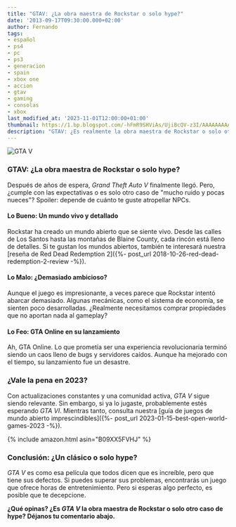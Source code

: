 ```yaml
---
title: "GTAV: ¿La obra maestra de Rockstar o solo hype?"
date: '2013-09-17T09:30:00.000+02:00'
author: Fernando
tags:
- español
- ps4
- pc
- ps3
- generacion
- spain
- xbox one
- accion
- gtav
- gaming
- consolas
- xbox
last_modified_at: '2023-11-01T12:00:00+01:00'
thumbnail: https://1.bp.blogspot.com/-hFmR9SHViAs/UjiBcQV-z3I/AAAAAAAAAbU/VjfyvzZPWoY/s72-c/822045-gta-v%5B1%5D.jpg
description: "GTAV: ¿Es realmente la obra maestra de Rockstar o solo otro caso de hype desmedido? Descubre nuestra crítica completa."
---
```


![GTA V](https://1.bp.blogspot.com/-hFmR9SHViAs/UjiBcQV-z3I/AAAAAAAAAbU/VjfyvzZPWoY/s320/822045-gta-v%5B1%5D.jpg)

### GTAV: ¿La obra maestra de Rockstar o solo hype?

Después de años de espera, *Grand Theft Auto V* finalmente llegó. Pero, ¿cumple con las expectativas o es solo otro caso de "mucho ruido y pocas nueces"? Spoiler: depende de cuánto te guste atropellar NPCs.

#### Lo Bueno: Un mundo vivo y detallado

Rockstar ha creado un mundo abierto que se siente vivo. Desde las calles de Los Santos hasta las montañas de Blaine County, cada rincón está lleno de detalles. Si te gustan los mundos abiertos, también te interesará nuestra [reseña de Red Dead Redemption 2]({%- post_url 2018-10-26-red-dead-redemption-2-review -%}).

#### Lo Malo: ¿Demasiado ambicioso?

Aunque el juego es impresionante, a veces parece que Rockstar intentó abarcar demasiado. Algunas mecánicas, como el sistema de economía, se sienten poco desarrolladas. ¿Realmente necesitamos comprar propiedades que no aportan nada al gameplay?

#### Lo Feo: GTA Online en su lanzamiento

Ah, GTA Online. Lo que prometía ser una experiencia revolucionaria terminó siendo un caos lleno de bugs y servidores caídos. Aunque ha mejorado con el tiempo, su lanzamiento fue un desastre.

### ¿Vale la pena en 2023?

Con actualizaciones constantes y una comunidad activa, *GTA V* sigue siendo relevante. Sin embargo, si ya lo jugaste, probablemente estés esperando *GTA VI*. Mientras tanto, consulta nuestra [guía de juegos de mundo abierto imprescindibles]({%- post_url 2023-01-15-best-open-world-games-2023 -%}).

{% include amazon.html asin="B09XX5FVHJ" %}

### Conclusión: ¿Un clásico o solo hype?

*GTA V* es como esa película que todos dicen que es increíble, pero que tiene sus defectos. Si puedes superar sus problemas, encontrarás un juego que ofrece horas de entretenimiento. Pero si esperas algo perfecto, es posible que te decepcione.

**¿Qué opinas? ¿Es *GTA V* la obra maestra de Rockstar o solo otro caso de hype? Déjanos tu comentario abajo.**
